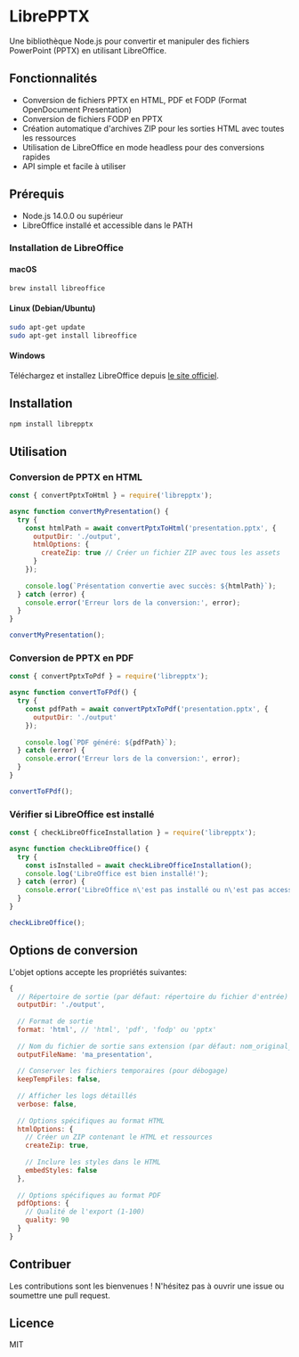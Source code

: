 # LibrePPTX

Une bibliothèque Node.js pour convertir et manipuler des fichiers PowerPoint (PPTX) en utilisant LibreOffice.

## Fonctionnalités

- Conversion de fichiers PPTX en HTML, PDF et FODP (Format OpenDocument Presentation)
- Conversion de fichiers FODP en PPTX
- Création automatique d'archives ZIP pour les sorties HTML avec toutes les ressources
- Utilisation de LibreOffice en mode headless pour des conversions rapides
- API simple et facile à utiliser

## Prérequis

- Node.js 14.0.0 ou supérieur
- LibreOffice installé et accessible dans le PATH

### Installation de LibreOffice

#### macOS
```bash
brew install libreoffice
```

#### Linux (Debian/Ubuntu)
```bash
sudo apt-get update
sudo apt-get install libreoffice
```

#### Windows
Téléchargez et installez LibreOffice depuis [le site officiel](https://www.libreoffice.org/download/download/).

## Installation

```bash
npm install librepptx
```

## Utilisation

### Conversion de PPTX en HTML

```javascript
const { convertPptxToHtml } = require('librepptx');

async function convertMyPresentation() {
  try {
    const htmlPath = await convertPptxToHtml('presentation.pptx', {
      outputDir: './output',
      htmlOptions: {
        createZip: true // Créer un fichier ZIP avec tous les assets
      }
    });
    
    console.log(`Présentation convertie avec succès: ${htmlPath}`);
  } catch (error) {
    console.error('Erreur lors de la conversion:', error);
  }
}

convertMyPresentation();
```

### Conversion de PPTX en PDF

```javascript
const { convertPptxToPdf } = require('librepptx');

async function convertToFPdf() {
  try {
    const pdfPath = await convertPptxToPdf('presentation.pptx', {
      outputDir: './output'
    });
    
    console.log(`PDF généré: ${pdfPath}`);
  } catch (error) {
    console.error('Erreur lors de la conversion:', error);
  }
}

convertToFPdf();
```

### Vérifier si LibreOffice est installé

```javascript
const { checkLibreOfficeInstallation } = require('librepptx');

async function checkLibreOffice() {
  try {
    const isInstalled = await checkLibreOfficeInstallation();
    console.log('LibreOffice est bien installé!');
  } catch (error) {
    console.error('LibreOffice n\'est pas installé ou n\'est pas accessible:', error.message);
  }
}

checkLibreOffice();
```

## Options de conversion

L'objet options accepte les propriétés suivantes:

```javascript
{
  // Répertoire de sortie (par défaut: répertoire du fichier d'entrée)
  outputDir: './output', 
  
  // Format de sortie 
  format: 'html', // 'html', 'pdf', 'fodp' ou 'pptx'
  
  // Nom du fichier de sortie sans extension (par défaut: nom_original_timestamp)
  outputFileName: 'ma_presentation',
  
  // Conserver les fichiers temporaires (pour débogage)
  keepTempFiles: false,
  
  // Afficher les logs détaillés
  verbose: false,
  
  // Options spécifiques au format HTML
  htmlOptions: {
    // Créer un ZIP contenant le HTML et ressources
    createZip: true,
    
    // Inclure les styles dans le HTML
    embedStyles: false
  },
  
  // Options spécifiques au format PDF
  pdfOptions: {
    // Qualité de l'export (1-100)
    quality: 90
  }
}
```

## Contribuer

Les contributions sont les bienvenues ! N'hésitez pas à ouvrir une issue ou soumettre une pull request.

## Licence

MIT 